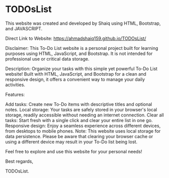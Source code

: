 # TODOsList
This website was created and developed by Shaiq using HTML, Bootstrap, and JAVASCRIPT.

Direct Link to Website: https://ahmadshaiq159.github.io/TODOsList/




Disclaimer:
This To-Do List website is a personal project built for learning purposes using HTML, JavaScript, and Bootstrap. It is not intended for professional use or critical data storage.

Description:
Organize your tasks with this simple yet powerful To-Do List website! Built with HTML, JavaScript, and Bootstrap for a clean and responsive design, it offers a convenient way to manage your daily activities.

Features:

Add tasks: Create new To-Do items with descriptive titles and optional notes.
Local storage: Your tasks are safely stored in your browser's local storage, readily accessible without needing an internet connection.
Clear all tasks: Start fresh with a single click and clear your entire list in one go.
Responsive design: Enjoy a seamless experience across different devices, from desktops to mobile phones.
Note: This website uses local storage for data persistence. Please be aware that clearing your browser cache or using a different device may result in your To-Do list being lost.

Feel free to explore and use this website for your personal needs!

Best regards,

TODOsList.
